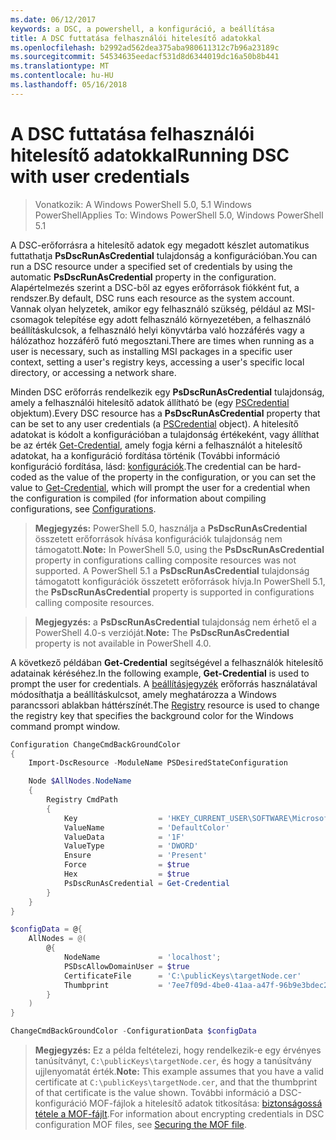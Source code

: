 ```yaml
---
ms.date: 06/12/2017
keywords: a DSC, a powershell, a konfiguráció, a beállítása
title: A DSC futtatása felhasználói hitelesítő adatokkal
ms.openlocfilehash: b2992ad562dea375aba980611312c7b96a23189c
ms.sourcegitcommit: 54534635eedacf531d8d6344019dc16a50b8b441
ms.translationtype: MT
ms.contentlocale: hu-HU
ms.lasthandoff: 05/16/2018
---
```

# <a name="running-dsc-with-user-credentials"></a><span data-ttu-id="cf4c0-103">A DSC futtatása felhasználói hitelesítő adatokkal</span><span class="sxs-lookup"><span data-stu-id="cf4c0-103">Running DSC with user credentials</span></span>

> <span data-ttu-id="cf4c0-104">Vonatkozik: A Windows PowerShell 5.0, 5.1 Windows PowerShell</span><span class="sxs-lookup"><span data-stu-id="cf4c0-104">Applies To: Windows PowerShell 5.0, Windows PowerShell 5.1</span></span>

<span data-ttu-id="cf4c0-105">A DSC-erőforrásra a hitelesítő adatok egy megadott készlet automatikus futtathatja **PsDscRunAsCredential** tulajdonság a konfigurációban.</span><span class="sxs-lookup"><span data-stu-id="cf4c0-105">You can run a DSC resource under a specified set of credentials by using the automatic **PsDscRunAsCredential** property in the configuration.</span></span>
<span data-ttu-id="cf4c0-106">Alapértelmezés szerint a DSC-ből az egyes erőforrások fiókként fut, a rendszer.</span><span class="sxs-lookup"><span data-stu-id="cf4c0-106">By default, DSC runs each resource as the system account.</span></span>
<span data-ttu-id="cf4c0-107">Vannak olyan helyzetek, amikor egy felhasználó szükség, például az MSI-csomagok telepítése egy adott felhasználó környezetében, a felhasználó beállításkulcsok, a felhasználó helyi könyvtárba való hozzáférés vagy a hálózathoz hozzáférő futó megosztani.</span><span class="sxs-lookup"><span data-stu-id="cf4c0-107">There are times when running as a user is necessary, such as installing MSI packages in a specific user context, setting a user's registry keys, accessing a user's specific local directory, or accessing a network share.</span></span>

<span data-ttu-id="cf4c0-108">Minden DSC erőforrás rendelkezik egy **PsDscRunAsCredential** tulajdonság, amely a felhasználói hitelesítő adatok állítható be (egy [PSCredential](https://msdn.microsoft.com/library/ms572524(v=VS.85).aspx) objektum).</span><span class="sxs-lookup"><span data-stu-id="cf4c0-108">Every DSC resource has a **PsDscRunAsCredential** property that can be set to any user credentials (a [PSCredential](https://msdn.microsoft.com/library/ms572524(v=VS.85).aspx) object).</span></span>
<span data-ttu-id="cf4c0-109">A hitelesítő adatokat is kódolt a konfigurációban a tulajdonság értékeként, vagy állíthat be az érték [Get-Credential](https://technet.microsoft.com/library/hh849815.aspx), amely fogja kérni a felhasználót a hitelesítő adatokat, ha a konfiguráció fordítása történik (További információ konfiguráció fordítása, lásd: [konfigurációk](configurations.md).</span><span class="sxs-lookup"><span data-stu-id="cf4c0-109">The credential can be hard-coded as the value of the property in the configuration, or you can set the value to [Get-Credential](https://technet.microsoft.com/library/hh849815.aspx), which will prompt the user for a credential when the configuration is compiled (for information about compiling configurations, see [Configurations](configurations.md).</span></span>

><span data-ttu-id="cf4c0-110">**Megjegyzés:** PowerShell 5.0, használja a **PsDscRunAsCredential** összetett erőforrások hívása konfigurációk tulajdonság nem támogatott.</span><span class="sxs-lookup"><span data-stu-id="cf4c0-110">**Note:** In PowerShell 5.0, using the **PsDscRunAsCredential** property in configurations calling composite resources was not supported.</span></span>
><span data-ttu-id="cf4c0-111">A PowerShell 5.1 a **PsDscRunAsCredential** tulajdonság támogatott konfigurációk összetett erőforrások hívja.</span><span class="sxs-lookup"><span data-stu-id="cf4c0-111">In PowerShell 5.1, the **PsDscRunAsCredential** property is supported in configurations calling composite resources.</span></span>

><span data-ttu-id="cf4c0-112">**Megjegyzés:** a **PsDscRunAsCredential** tulajdonság nem érhető el a PowerShell 4.0-s verzióját.</span><span class="sxs-lookup"><span data-stu-id="cf4c0-112">**Note:** The **PsDscRunAsCredential** property is not available in PowerShell 4.0.</span></span>

<span data-ttu-id="cf4c0-113">A következő példában **Get-Credential** segítségével a felhasználók hitelesítő adatainak kéréséhez.</span><span class="sxs-lookup"><span data-stu-id="cf4c0-113">In the following example, **Get-Credential** is used to prompt the user for credentials.</span></span>
<span data-ttu-id="cf4c0-114">A [beállításjegyzék](registryResource.md) erőforrás használatával módosíthatja a beállításkulcsot, amely meghatározza a Windows parancssori ablakban háttérszínét.</span><span class="sxs-lookup"><span data-stu-id="cf4c0-114">The [Registry](registryResource.md) resource is used to change the registry key that specifies the background color for the Windows command prompt window.</span></span>

```powershell
Configuration ChangeCmdBackGroundColor
{
    Import-DscResource -ModuleName PSDesiredStateConfiguration

    Node $AllNodes.NodeName
    {
        Registry CmdPath
        {
            Key                  = 'HKEY_CURRENT_USER\SOFTWARE\Microsoft\Command Processor'
            ValueName            = 'DefaultColor'
            ValueData            = '1F'
            ValueType            = 'DWORD'
            Ensure               = 'Present'
            Force                = $true
            Hex                  = $true
            PsDscRunAsCredential = Get-Credential
        }
    }
}

$configData = @{
    AllNodes = @(
        @{
            NodeName             = 'localhost';
            PSDscAllowDomainUser = $true
            CertificateFile      = 'C:\publicKeys\targetNode.cer'
            Thumbprint           = '7ee7f09d-4be0-41aa-a47f-96b9e3bdec25'
        }
    )
}

ChangeCmdBackGroundColor -ConfigurationData $configData
```
><span data-ttu-id="cf4c0-115">**Megjegyzés:** Ez a példa feltételezi, hogy rendelkezik-e egy érvényes tanúsítványt, `C:\publicKeys\targetNode.cer`, és hogy a tanúsítvány ujjlenyomatát érték.</span><span class="sxs-lookup"><span data-stu-id="cf4c0-115">**Note:** This example assumes that you have a valid certificate at `C:\publicKeys\targetNode.cer`, and that the thumbprint of that certificate is the value shown.</span></span>
><span data-ttu-id="cf4c0-116">További információ a DSC-konfiguráció MOF-fájlok a hitelesítő adatok titkosítása: [biztonságossá tétele a MOF-fájlt](secureMOF.md).</span><span class="sxs-lookup"><span data-stu-id="cf4c0-116">For information about encrypting credentials in DSC configuration MOF files, see [Securing the MOF file](secureMOF.md).</span></span>